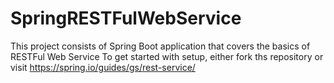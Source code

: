 # SpringRESTFulWebService
This project consists of Spring Boot application that covers the basics of RESTFul Web Service 
To get started with setup, either fork ths repository or visit https://spring.io/guides/gs/rest-service/
